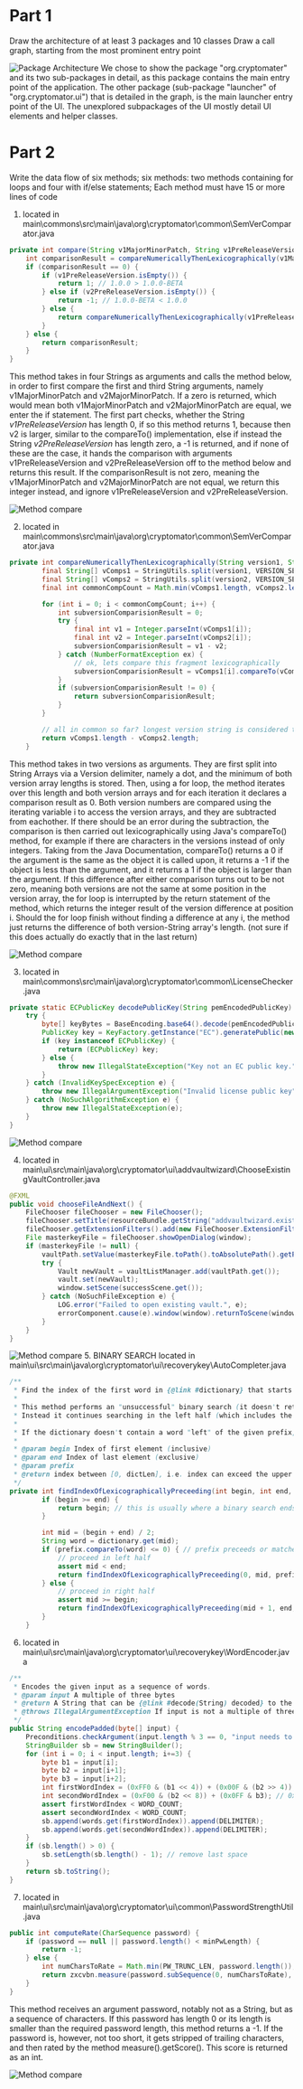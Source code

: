 # Part 1
Draw the architecture of ​at least 3 packages and 10 classes
Draw a call graph, starting from the most prominent entry point

![Package Architecture](Architecture-01.png)
We chose to show the package "org.cryptomater" and its two sub-packages in detail, as this package contains the main entry point of the application. 
The other package (sub-package "launcher" of "org.cryptomator.ui") that is detailed in the graph, is the main launcher entry point of the UI.
The unexplored subpackages of the UI mostly detail UI elements and helper classes.

# Part 2
Write the data flow of six methods; ​six methods: ​two methods containing ​for loops and ​four with ​if/else statements; Each method must have 15 or more lines of code

1. located in main\commons\src\main\java\org\cryptomator\common\SemVerComparator.java
```Java
private int compare(String v1MajorMinorPatch, String v1PreReleaseVersion, String v2MajorMinorPatch, String v2PreReleaseVersion) {
	int comparisonResult = compareNumericallyThenLexicographically(v1MajorMinorPatch, v2MajorMinorPatch);
	if (comparisonResult == 0) {
		if (v1PreReleaseVersion.isEmpty()) {
			return 1; // 1.0.0 > 1.0.0-BETA
		} else if (v2PreReleaseVersion.isEmpty()) {
			return -1; // 1.0.0-BETA < 1.0.0
		} else {
			return compareNumericallyThenLexicographically(v1PreReleaseVersion, v2PreReleaseVersion);
		}
	} else {
		return comparisonResult;
	}
}
```
This method takes in four Strings as arguments and calls the method below, in order to first compare the first and third String arguments, namely v1MajorMinorPatch and v2MajorMinorPatch.
If a zero is returned, which would mean both v1MajorMinorPatch and v2MajorMinorPatch are equal, we enter the if statement. 
The first part checks, whether the String *v1PreReleaseVersion* has length 0, if so this method returns 1, because then v2 is larger, similar to the compareTo() implementation, 
else if instead the String *v2PreReleaseVersion* has length zero, a -1 is returned, and if none of these are the case, it hands the comparison with arguments v1PreReleaseVersion and v2PreReleaseVersion off to the method below and returns this result.
If the comparisonResult is not zero, meaning the v1MajorMinorPatch and v2MajorMinorPatch are not equal, we return this integer instead, and ignore v1PreReleaseVersion and v2PreReleaseVersion.

![Method compare](method1.png)

2. located in main\commons\src\main\java\org\cryptomator\common\SemVerComparator.java
```Java
private int compareNumericallyThenLexicographically(String version1, String version2) {
		final String[] vComps1 = StringUtils.split(version1, VERSION_SEP);
		final String[] vComps2 = StringUtils.split(version2, VERSION_SEP);
		final int commonCompCount = Math.min(vComps1.length, vComps2.length);

		for (int i = 0; i < commonCompCount; i++) {
			int subversionComparisionResult = 0;
			try {
				final int v1 = Integer.parseInt(vComps1[i]);
				final int v2 = Integer.parseInt(vComps2[i]);
				subversionComparisionResult = v1 - v2;
			} catch (NumberFormatException ex) {
				// ok, lets compare this fragment lexicographically
				subversionComparisionResult = vComps1[i].compareTo(vComps2[i]);
			}
			if (subversionComparisionResult != 0) {
				return subversionComparisionResult;
			}
		}

		// all in common so far? longest version string is considered the higher version:
		return vComps1.length - vComps2.length;
	}
``` 
This method takes in two versions as arguments. They are first split into String Arrays via a Version delimiter, namely a dot, and the minimum of both version array lengths is stored.
Then, using a for loop, the method iterates over this length and both version arrays and for each iteration it declares a comparison result as 0.
Both version numbers are compared using the iterating variable i to access the version arrays, and they are subtracted from eachother. If there should be an error during the subtraction, 
the comparison is then carried out lexicographically using Java's compareTo() method, for example if there are characters in the versions instead of only integers.
Taking from the Java Documentation, compareTo() returns a 0 if the argument is the same as the object it is called upon, it returns a -1 if the object is less than the argument, and it
returns a 1 if the object is larger than the argument.
If this difference after either comparison turns out to be not zero, meaning both versions are not the same at some position in the version array, the for loop is interrupted by 
the return statement of the method, which returns the integer result of the version difference at position i.
Should the for loop finish without finding a difference at any i, the method just returns the difference of both version-String array's length.
(not sure if this does actually do exactly that in the last return)

![Method compare](method2.png)


3. located in main\commons\src\main\java\org\cryptomator\common\LicenseChecker.java
```Java
private static ECPublicKey decodePublicKey(String pemEncodedPublicKey) {
	try {
		byte[] keyBytes = BaseEncoding.base64().decode(pemEncodedPublicKey);
		PublicKey key = KeyFactory.getInstance("EC").generatePublic(new X509EncodedKeySpec(keyBytes));
		if (key instanceof ECPublicKey) {
			return (ECPublicKey) key;
		} else {
			throw new IllegalStateException("Key not an EC public key.");
		}
	} catch (InvalidKeySpecException e) {
		throw new IllegalArgumentException("Invalid license public key", e);
	} catch (NoSuchAlgorithmException e) {
		throw new IllegalStateException(e);
	}
}
```

![Method compare](method3.png)

4. located in main\ui\src\main\java\org\cryptomator\ui\addvaultwizard\ChooseExistingVaultController.java
```Java
@FXML
public void chooseFileAndNext() {
	FileChooser fileChooser = new FileChooser();
	fileChooser.setTitle(resourceBundle.getString("addvaultwizard.existing.filePickerTitle"));
	fileChooser.getExtensionFilters().add(new FileChooser.ExtensionFilter("Cryptomator Masterkey", "*.cryptomator"));
	File masterkeyFile = fileChooser.showOpenDialog(window);
	if (masterkeyFile != null) {
		vaultPath.setValue(masterkeyFile.toPath().toAbsolutePath().getParent());
		try {
			Vault newVault = vaultListManager.add(vaultPath.get());
			vault.set(newVault);
			window.setScene(successScene.get());
		} catch (NoSuchFileException e) {
			LOG.error("Failed to open existing vault.", e);
			errorComponent.cause(e).window(window).returnToScene(window.getScene()).build().showErrorScene();
		}
	}
}
```

![Method compare](method4.png)
5.
BINARY SEARCH
located in main\ui\src\main\java\org\cryptomator\ui\recoverykey\AutoCompleter.java
```Java
/**
 * Find the index of the first word in {@link #dictionary} that starts with a given prefix.
 * 
 * This method performs an "unsuccessful" binary search (it doesn't return when encountering an exact match).
 * Instead it continues searching in the left half (which includes the exact match) until only one element is left.
 * 
 * If the dictionary doesn't contain a word "left" of the given prefix, this method returns an invalid index, though.
 *
 * @param begin Index of first element (inclusive)
 * @param end Index of last element (exclusive)
 * @param prefix
 * @return index between [0, dictLen], i.e. index can exceed the upper bounds of {@link #dictionary}.
 */
private int findIndexOfLexicographicallyPreceeding(int begin, int end, String prefix) {
		if (begin >= end) {
			return begin; // this is usually where a binary search ends "unsuccessful"
		}

		int mid = (begin + end) / 2;
		String word = dictionary.get(mid);
		if (prefix.compareTo(word) <= 0) { // prefix preceeds or matches word
			// proceed in left half
			assert mid < end;
			return findIndexOfLexicographicallyPreceeding(0, mid, prefix);
		} else {
			// proceed in right half
			assert mid >= begin;
			return findIndexOfLexicographicallyPreceeding(mid + 1, end, prefix);
		}
	}
```

6. located in main\ui\src\main\java\org\cryptomator\ui\recoverykey\WordEncoder.java
``` Java
/**
 * Encodes the given input as a sequence of words.
 * @param input A multiple of three bytes
 * @return A String that can be {@link #decode(String) decoded} to the input again.
 * @throws IllegalArgumentException If input is not a multiple of three bytes
 */
public String encodePadded(byte[] input) {
	Preconditions.checkArgument(input.length % 3 == 0, "input needs to be padded to a multipe of three");
	StringBuilder sb = new StringBuilder();
	for (int i = 0; i < input.length; i+=3) {
		byte b1 = input[i];
		byte b2 = input[i+1];
		byte b3 = input[i+2];
		int firstWordIndex = (0xFF0 & (b1 << 4)) + (0x00F & (b2 >> 4)); // 0xFFF000
		int secondWordIndex = (0xF00 & (b2 << 8)) + (0x0FF & b3); // 0x000FFF
		assert firstWordIndex < WORD_COUNT;
		assert secondWordIndex < WORD_COUNT;
		sb.append(words.get(firstWordIndex)).append(DELIMITER);
		sb.append(words.get(secondWordIndex)).append(DELIMITER);
	}
	if (sb.length() > 0) {
		sb.setLength(sb.length() - 1); // remove last space
	}
	return sb.toString();
}
```

7. located in main\ui\src\main\java\org\cryptomator\ui\common\PasswordStrengthUtil.java
```Java
public int computeRate(CharSequence password) {
	if (password == null || password.length() < minPwLength) {
		return -1;
	} else {
		int numCharsToRate = Math.min(PW_TRUNC_LEN, password.length());
		return zxcvbn.measure(password.subSequence(0, numCharsToRate), SANITIZED_INPUTS).getScore();
	}
}
```
This method receives an argument password, notably not as a String, but as a sequence of characters.
If this password has length 0 or its length is smaller than the required password length, this method returns a -1.
If the password is, however, not too short, it gets stripped of trailing characters, and then rated by the method measure().getScore().
This score is returned as an int.

![Method compare](method7.png)
